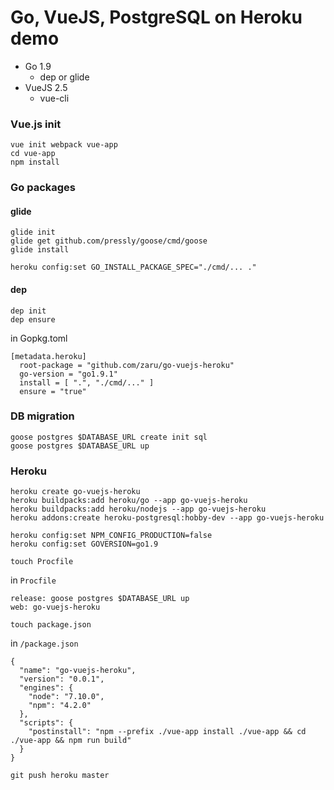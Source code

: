# Go, VueJS, PostgreSQL on Heroku demo

- Go 1.9
  - dep or glide
- VueJS 2.5
  - vue-cli

### Vue.js init

```
vue init webpack vue-app
cd vue-app
npm install
```

### Go packages

#### glide

```
glide init
glide get github.com/pressly/goose/cmd/goose
glide install

heroku config:set GO_INSTALL_PACKAGE_SPEC="./cmd/... ."
```

#### dep

```
dep init
dep ensure
```

in Gopkg.toml

```
[metadata.heroku]
  root-package = "github.com/zaru/go-vuejs-heroku"
  go-version = "go1.9.1"
  install = [ ".", "./cmd/..." ]
  ensure = "true"
```

### DB migration

```
goose postgres $DATABASE_URL create init sql
goose postgres $DATABASE_URL up
```

### Heroku

```
heroku create go-vuejs-heroku
heroku buildpacks:add heroku/go --app go-vuejs-heroku
heroku buildpacks:add heroku/nodejs --app go-vuejs-heroku
heroku addons:create heroku-postgresql:hobby-dev --app go-vuejs-heroku

heroku config:set NPM_CONFIG_PRODUCTION=false
heroku config:set GOVERSION=go1.9
```

```
touch Procfile
```

in `Procfile`

```
release: goose postgres $DATABASE_URL up
web: go-vuejs-heroku
```

```
touch package.json
```

in `/package.json`

```
{
  "name": "go-vuejs-heroku",
  "version": "0.0.1",
  "engines": {
    "node": "7.10.0",
    "npm": "4.2.0"
  },
  "scripts": {
    "postinstall": "npm --prefix ./vue-app install ./vue-app && cd ./vue-app && npm run build"
  }
}
```

```
git push heroku master
```
